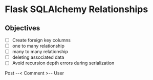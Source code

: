 # Flask SQLAlchemy Relationships
## Objectives
- [ ] Create foreign key columns
- [ ] one to many relationship
- [ ] many to many relationship
- [ ] deleting associated data
- [ ] Avoid recursion depth errors during serialization

Post --< Comment >-- User